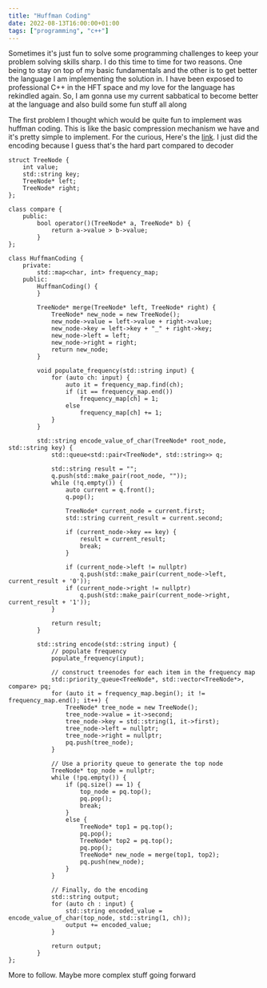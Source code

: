 ```yaml
---
title: "Huffman Coding"
date: 2022-08-13T16:00:00+01:00
tags: ["programming", "c++"]
---
```


Sometimes it's just fun to solve some programming challenges to keep your problem solving skills sharp. I do this time to time for two reasons. One being to stay on top of my basic fundamentals and the other is to get better the language I am implementing the solution in. I have been exposed to professional C++ in the HFT space and my love for the language has rekindled again. So, I am gonna use my current sabbatical to become better at the language and also build some fun stuff all along


The first problem I thought which would be quite fun to implement was huffman coding. This is like the basic compression mechanism we have and it's pretty simple to implement. For the curious, Here's the [link](https://en.wikipedia.org/wiki/Huffman_coding). I just did the encoding because I guess that's the hard part compared to decoder

```
struct TreeNode {
    int value;
    std::string key;
    TreeNode* left;
    TreeNode* right;
};

class compare {
    public:
        bool operator()(TreeNode* a, TreeNode* b) {
            return a->value > b->value;
        }
};

class HuffmanCoding {
    private:
        std::map<char, int> frequency_map;
    public:
        HuffmanCoding() {
        }

        TreeNode* merge(TreeNode* left, TreeNode* right) {
            TreeNode* new_node = new TreeNode();
            new_node->value = left->value + right->value;
            new_node->key = left->key + "_" + right->key;
            new_node->left = left;
            new_node->right = right;
            return new_node;
        }

        void populate_frequency(std::string input) {
            for (auto ch: input) {
                auto it = frequency_map.find(ch);
                if (it == frequency_map.end())
                    frequency_map[ch] = 1;
                else
                    frequency_map[ch] += 1;
            }
        }

        std::string encode_value_of_char(TreeNode* root_node, std::string key) {
            std::queue<std::pair<TreeNode*, std::string>> q;

            std::string result = "";
            q.push(std::make_pair(root_node, ""));
            while (!q.empty()) {
                auto current = q.front();
                q.pop();

                TreeNode* current_node = current.first;
                std::string current_result = current.second;

                if (current_node->key == key) {
                    result = current_result;
                    break;
                }

                if (current_node->left != nullptr)
                    q.push(std::make_pair(current_node->left, current_result + '0'));
                if (current_node->right != nullptr)
                    q.push(std::make_pair(current_node->right, current_result + '1'));
            }

            return result;
        }

        std::string encode(std::string input) {
            // populate frequency
            populate_frequency(input);

            // construct treenodes for each item in the frequency map
            std::priority_queue<TreeNode*, std::vector<TreeNode*>, compare> pq;
            for (auto it = frequency_map.begin(); it != frequency_map.end(); it++) {
                TreeNode* tree_node = new TreeNode();
                tree_node->value = it->second;
                tree_node->key = std::string(1, it->first);
                tree_node->left = nullptr;
                tree_node->right = nullptr;
                pq.push(tree_node);
            }

            // Use a priority queue to generate the top node
            TreeNode* top_node = nullptr;
            while (!pq.empty()) {
                if (pq.size() == 1) {
                    top_node = pq.top();
                    pq.pop();
                    break;
                }
                else {
                    TreeNode* top1 = pq.top();
                    pq.pop();
                    TreeNode* top2 = pq.top();
                    pq.pop();
                    TreeNode* new_node = merge(top1, top2);
                    pq.push(new_node);
                }
            }

            // Finally, do the encoding
            std::string output;
            for (auto ch : input) {
                std::string encoded_value = encode_value_of_char(top_node, std::string(1, ch));
                output += encoded_value;
            }

            return output;
        }
};
```

More to follow. Maybe more complex stuff going forward
